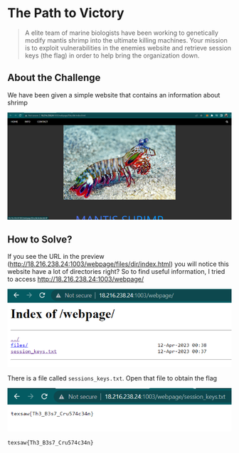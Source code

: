# The Path to Victory
> A elite team of marine biologists have been working to genetically modify mantis shrimp into the ultimate killing machines. Your mission is to exploit vulnerabilities in the enemies website and retrieve session keys (the flag) in order to help bring the organization down.

## About the Challenge
We have been given a simple website that contains an information about shrimp

![preview](images/preview.png)

## How to Solve?
If you see the URL in the preview (http://18.216.238.24:1003/webpage/files/dir/index.html) you will notice this website have a lot of directories right? So to find useful information, I tried to access http://18.216.238.24:1003/webpage/

![webpage](images/webpage.png)

There is a file called `sessions_keys.txt`. Open that file to obtain the flag

![flag](images/flag.png)

```
texsaw{Th3_B3s7_Cru574c34n}
```